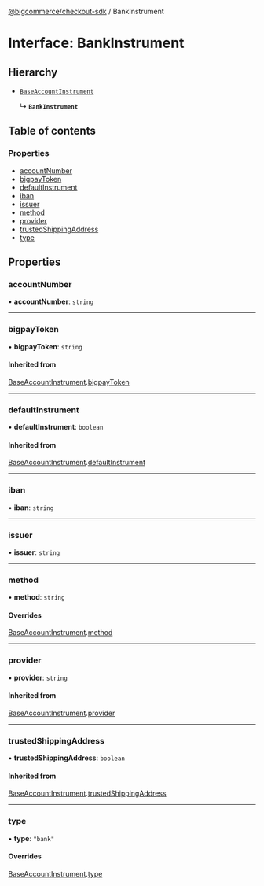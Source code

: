 [@bigcommerce/checkout-sdk](../README.md) / BankInstrument

# Interface: BankInstrument

## Hierarchy

- [`BaseAccountInstrument`](BaseAccountInstrument.md)

  ↳ **`BankInstrument`**

## Table of contents

### Properties

- [accountNumber](BankInstrument.md#accountnumber)
- [bigpayToken](BankInstrument.md#bigpaytoken)
- [defaultInstrument](BankInstrument.md#defaultinstrument)
- [iban](BankInstrument.md#iban)
- [issuer](BankInstrument.md#issuer)
- [method](BankInstrument.md#method)
- [provider](BankInstrument.md#provider)
- [trustedShippingAddress](BankInstrument.md#trustedshippingaddress)
- [type](BankInstrument.md#type)

## Properties

### accountNumber

• **accountNumber**: `string`

___

### bigpayToken

• **bigpayToken**: `string`

#### Inherited from

[BaseAccountInstrument](BaseAccountInstrument.md).[bigpayToken](BaseAccountInstrument.md#bigpaytoken)

___

### defaultInstrument

• **defaultInstrument**: `boolean`

#### Inherited from

[BaseAccountInstrument](BaseAccountInstrument.md).[defaultInstrument](BaseAccountInstrument.md#defaultinstrument)

___

### iban

• **iban**: `string`

___

### issuer

• **issuer**: `string`

___

### method

• **method**: `string`

#### Overrides

[BaseAccountInstrument](BaseAccountInstrument.md).[method](BaseAccountInstrument.md#method)

___

### provider

• **provider**: `string`

#### Inherited from

[BaseAccountInstrument](BaseAccountInstrument.md).[provider](BaseAccountInstrument.md#provider)

___

### trustedShippingAddress

• **trustedShippingAddress**: `boolean`

#### Inherited from

[BaseAccountInstrument](BaseAccountInstrument.md).[trustedShippingAddress](BaseAccountInstrument.md#trustedshippingaddress)

___

### type

• **type**: ``"bank"``

#### Overrides

[BaseAccountInstrument](BaseAccountInstrument.md).[type](BaseAccountInstrument.md#type)
